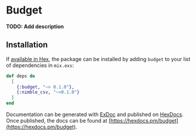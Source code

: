# Budget

**TODO: Add description**

## Installation

If [available in Hex](https://hex.pm/docs/publish), the package can be installed
by adding `budget` to your list of dependencies in `mix.exs`:

```elixir
def deps do
  [
    {:budget, "~> 0.1.0"},
    {:nimble_csv, "~>0.1.0"}
  ]
end
```

Documentation can be generated with [ExDoc](https://github.com/elixir-lang/ex_doc)
and published on [HexDocs](https://hexdocs.pm). Once published, the docs can
be found at [https://hexdocs.pm/budget](https://hexdocs.pm/budget).
